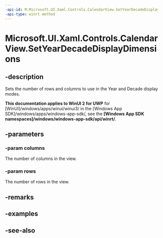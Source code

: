 ```yaml
---
-api-id: M:Microsoft.UI.Xaml.Controls.CalendarView.SetYearDecadeDisplayDimensions(System.Int32,System.Int32)
-api-type: winrt method
---
```


<!-- Method syntax
public void SetYearDecadeDisplayDimensions(System.Int32 columns, System.Int32 rows)
-->

# Microsoft.UI.Xaml.Controls.CalendarView.SetYearDecadeDisplayDimensions

## -description
Sets the number of rows and columns to use in the Year and Decade display modes.

**This documentation applies to WinUI 2 for UWP** for [WinUI]/windows/apps/winui/winui3/ in the [Windows App SDK]/windows/apps/windows-app-sdk/, see the **[Windows App SDK namespaces]/windows/windows-app-sdk/api/winrt/**.

## -parameters
### -param columns
The number of columns in the view.

### -param rows
The number of rows in the view.

## -remarks

## -examples

## -see-also
